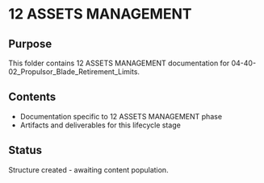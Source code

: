 # 12 ASSETS MANAGEMENT

## Purpose
This folder contains 12 ASSETS MANAGEMENT documentation for 04-40-02_Propulsor_Blade_Retirement_Limits.

## Contents
- Documentation specific to 12 ASSETS MANAGEMENT phase
- Artifacts and deliverables for this lifecycle stage

## Status
Structure created - awaiting content population.
